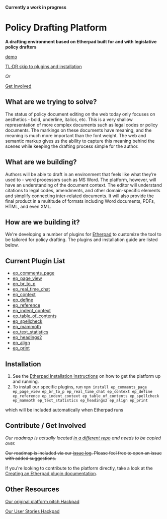 **Currently a work in progress**

# Policy Drafting Platform
**A drafting environment based on Etherpad built for and with legislative policy drafters**

[demo](http://drafting-demo.opengovfoundation.org)

[TL;DR skip to plugins and installation](https://github.com/opengovfoundation/drafting-platform#current-plugin-list)

*Or*

[Get Involved](https://github.com/opengovfoundation/drafting-platform#contribute--get-involved)

## What are we trying to solve?

The status of policy document editing on the web today only focuses on aesthetics - bold, underline, italics, etc.  This is a very shallow representation of more complex documents such as legal codes or policy documents.  The markings on these documents have meaning, and the meaning is much more important than the font weight.  The web and semantic markup gives us the ability to capture this meaning behind the scenes while keeping the drafting process simple for the author.

## What are we building?

Authors will be able to draft in an environment that feels like what they’re used to - word processors such as MS Word.  The platform, however, will have an understanding of the document context.  The editor will understand citations to legal codes, amendments, and other domain-specific elements and simplify connecting inter-related documents.  It will also provide the final product in a multitude of formats including Word documents, PDFs, HTML, and even XML.

## How are we building it?

We're developing a number of plugins for [Etherpad](https://github.com/ether/etherpad-lite) to customize the tool to be tailored for policy drafting.  The plugins and installation guide are listed below.

## Current Plugin List

* [ep_comments_page](https://github.com/JohnMcLear/ep_comments)
* [ep_page_view](https://github.com/ether/ep_page_view)
* [ep_br_to_p](https://github.com/codingisacopingstrategy/ep_br_to_p)
* [ep_real_time_chat](https://github.com/JohnMcLear/ep_real_time_chat)
* [ep_context](https://github.com/JohnMcLear/ep_context)
* [ep_define](https://github.com/JohnMcLear/ep_define)
* [ep_reference](https://github.com/JohnMcLear/ep_reference)
* [ep_indent_context](https://github.com/JohnMcLear/ep_indent_context)
* [ep_table_of_contents](https://github.com/JohnMcLear/ep_table_of_contents)
* [ep_spellcheck](https://github.com/johnmclear/ep_spellcheck)
* [ep_mammoth](https://github.com/JohnMcLear/ep_mammoth)
* [ep_text_statistics](https://github.com/JohnMcLear/ep_text_statistics)
* [ep_headings2](https://github.com/johnmclear/ep_headings2)
* [ep_align](https://github.com/johnmclear/ep_align)
* [ep_print](https://github.com/JohnMcLear/ep_print)


## Installation

1. See the [Etherpad Installation Instructions](https://github.com/ether/etherpad-lite#installation) on how to get the platform up and running.
1. To install our specific plugins, run
  `npm install ep_comments_page ep_page_view ep_br_to_p ep_real_time_chat ep_context ep_define ep_reference ep_indent_context ep_table_of_contents ep_spellcheck ep_mammoth ep_text_statistics ep_headings2 ep_align ep_print`
  
  which will be included automatically when Etherpad runs

## Contribute / Get Involved

*Our roadmap is actually located [in a different repo](https://github.com/CommunityPublication/community-publication/issues) and needs to be copied over.*

~~Our roadmap is included via our [issue log](https://github.com/opengovfoundation/drafting-platform/issues).  Please feel free to open an issue with added suggestions.~~

If you're looking to contribute to the platform directly, take a look at the [Creating an Etherpad plugin documentation](https://github.com/ether/etherpad-lite/wiki/Creating-a-plugin).

## Other Resources

[Our original platform pitch Hackpad](https://hackpad.com/Drafting-Platform-Elevator-Pitch-ZM6PnXffVjJ)

[Our User Stories Hackpad](https://hackpad.com/Drafting-Platform-User-Stories-dJsawc36A9t)
